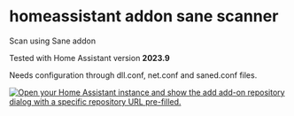 # homeassistant addon sane scanner
Scan using Sane addon 

Tested with Home Assistant version **2023.9**

Needs configuration through dll.conf, net.conf and saned.conf files.

[![Open your Home Assistant instance and show the add add-on repository dialog with a specific repository URL pre-filled.](https://my.home-assistant.io/badges/supervisor_add_addon_repository.svg)](https://my.home-assistant.io/redirect/supervisor_add_addon_repository/?repository_url=https%3A%2F%2Fgithub.com%2Fzajac-grzegorz%2Fhomeassistant-addon-sane)
